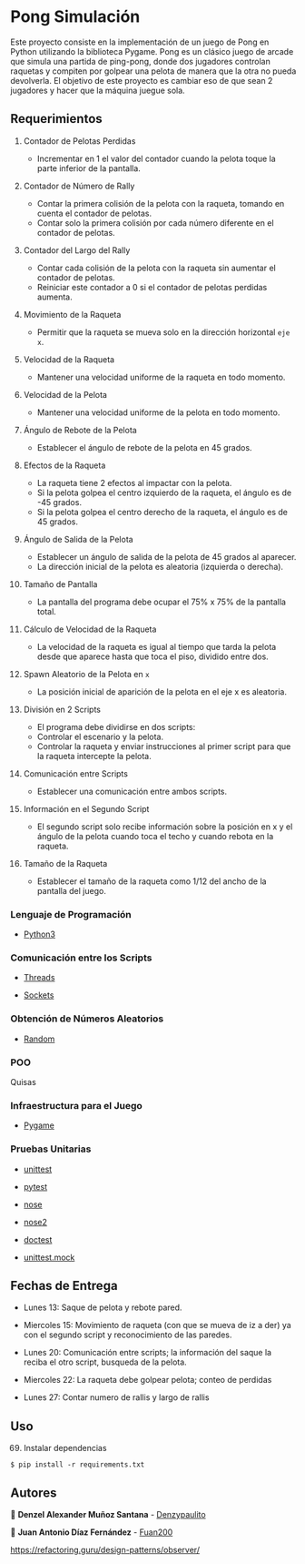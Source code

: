 # Pong Simulación

Este proyecto consiste en la implementación de un juego de Pong en Python utilizando la biblioteca Pygame. Pong es un clásico juego de arcade que simula una partida de ping-pong, donde dos jugadores controlan raquetas y compiten por golpear una pelota de manera que la otra no pueda devolverla. El objetivo de este proyecto es cambiar eso de que sean 2 jugadores y hacer que la máquina juegue sola.

## Requerimientos

1. Contador de Pelotas Perdidas

    * Incrementar en 1 el valor del contador cuando la pelota toque la parte inferior de la pantalla.

2. Contador de Número de Rally

    * Contar la primera colisión de la pelota con la raqueta, tomando en cuenta el contador de pelotas.
    *  Contar solo la primera colisión por cada número diferente en el contador de pelotas.

3. Contador del Largo del Rally

    * Contar cada colisión de la pelota con la raqueta sin aumentar el contador de pelotas.
    * Reiniciar este contador a 0 si el contador de pelotas perdidas aumenta.

4. Movimiento de la Raqueta

    * Permitir que la raqueta se mueva solo en la dirección horizontal `eje x`.

5. Velocidad de la Raqueta

    * Mantener una velocidad uniforme de la raqueta en todo momento.

6. Velocidad de la Pelota

    * Mantener una velocidad uniforme de la pelota en todo momento.

7. Ángulo de Rebote de la Pelota

    * Establecer el ángulo de rebote de la pelota en 45 grados.

8. Efectos de la Raqueta

    * La raqueta tiene 2 efectos al impactar con la pelota.
    * Si la pelota golpea el centro izquierdo de la raqueta, el ángulo es de -45 grados.
    * Si la pelota golpea el centro derecho de la raqueta, el ángulo es de 45 grados.

9. Ángulo de Salida de la Pelota

    * Establecer un ángulo de salida de la pelota de 45 grados al aparecer.
    * La dirección inicial de la pelota es aleatoria (izquierda o derecha).

10. Tamaño de Pantalla

    * La pantalla del programa debe ocupar el 75% x 75% de la pantalla total.

11. Cálculo de Velocidad de la Raqueta

    * La velocidad de la raqueta es igual al tiempo que tarda la pelota desde que aparece hasta que toca el piso, dividido entre dos.
12. Spawn Aleatorio de la Pelota en `x`

    * La posición inicial de aparición de la pelota en el eje x es aleatoria.

13. División en 2 Scripts

    * El programa debe dividirse en dos scripts:
    * Controlar el escenario y la pelota.
    * Controlar la raqueta y enviar instrucciones al primer script para que la raqueta intercepte la pelota.

14. Comunicación entre Scripts

    * Establecer una comunicación entre ambos scripts.

15. Información en el Segundo Script

    * El segundo script solo recibe información sobre la posición en x y el ángulo de la pelota cuando toca el techo y cuando rebota en la raqueta.

16. Tamaño de la Raqueta

    * Establecer el tamaño de la raqueta como 1/12 del ancho de la pantalla del juego.

### Lenguaje de Programación

- [Python3](https://www.python.org/)

### Comunicación entre los Scripts

- [Threads](https://docs.python.org/3/library/threading.html)

- [Sockets](https://docs.python.org/3/library/socket.html)

### Obtención de Números Aleatorios

- [Random](https://docs.python.org/3/library/random.html)

### POO

Quisas

### Infraestructura para el Juego

- [Pygame](https://www.pygame.org/news)

### Pruebas Unitarias

- [unittest]()

- [pytest](https://docs.pytest.org/en)

- [nose](https://pypi.org/project/nose/)

- [nose2](https://docs.nose2.io/en/latest/)

- [doctest](https://docs.python.org/3/library/doctest.html)

- [unittest.mock](https://docs.python.org/3/library/unittest.mock.html)

## Fechas de Entrega

* Lunes 13: Saque de pelota y rebote pared.

* Miercoles 15: Movimiento de raqueta (con que se mueva de iz a der) ya con el segundo script y reconocimiento de las paredes.

* Lunes 20: Comunicación entre scripts; la información del saque la reciba el otro script, busqueda de la pelota.

* Miercoles 22: La raqueta debe golpear pelota; conteo de perdidas

* Lunes 27: Contar numero de rallis y largo de rallis

## Uso 

69. Instalar dependencias 

```
$ pip install -r requirements.txt
```

## Autores

:blue_heart: **Denzel Alexander Muñoz Santana** - [Denzypaulito](https://github.com/Denzypaulito)

:blue_heart: **Juan Antonio Díaz Fernández** - [Fuan200](https://github.com/Fuan200)

https://refactoring.guru/design-patterns/observer/